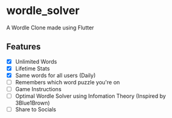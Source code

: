 # wordle_solver

A Wordle Clone made using Flutter

## Features
- [x] Unlimited Words
- [x] Lifetime Stats
- [x] Same words for all users (Daily)
- [ ] Remembers which word puzzle you're on
- [ ] Game Instructions
- [ ] Optimal Wordle Solver using Infomation Theory (Inspired by 3Blue1Brown)
- [ ] Share to Socials

